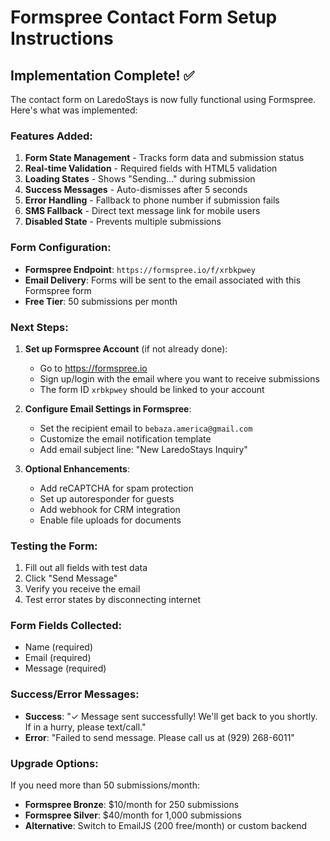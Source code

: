 # Formspree Contact Form Setup Instructions

## Implementation Complete! ✅

The contact form on LaredoStays is now fully functional using Formspree. Here's what was implemented:

### Features Added:
1. **Form State Management** - Tracks form data and submission status
2. **Real-time Validation** - Required fields with HTML5 validation
3. **Loading States** - Shows "Sending..." during submission
4. **Success Messages** - Auto-dismisses after 5 seconds
5. **Error Handling** - Fallback to phone number if submission fails
6. **SMS Fallback** - Direct text message link for mobile users
7. **Disabled State** - Prevents multiple submissions

### Form Configuration:
- **Formspree Endpoint**: `https://formspree.io/f/xrbkpwey`
- **Email Delivery**: Forms will be sent to the email associated with this Formspree form
- **Free Tier**: 50 submissions per month

### Next Steps:

1. **Set up Formspree Account** (if not already done):
   - Go to https://formspree.io
   - Sign up/login with the email where you want to receive submissions
   - The form ID `xrbkpwey` should be linked to your account

2. **Configure Email Settings in Formspree**:
   - Set the recipient email to `bebaza.america@gmail.com`
   - Customize the email notification template
   - Add email subject line: "New LaredoStays Inquiry"

3. **Optional Enhancements**:
   - Add reCAPTCHA for spam protection
   - Set up autoresponder for guests
   - Add webhook for CRM integration
   - Enable file uploads for documents

### Testing the Form:
1. Fill out all fields with test data
2. Click "Send Message"
3. Verify you receive the email
4. Test error states by disconnecting internet

### Form Fields Collected:
- Name (required)
- Email (required)
- Message (required)

### Success/Error Messages:
- **Success**: "✓ Message sent successfully! We'll get back to you shortly. If in a hurry, please text/call."
- **Error**: "Failed to send message. Please call us at (929) 268-6011"

### Upgrade Options:
If you need more than 50 submissions/month:
- **Formspree Bronze**: $10/month for 250 submissions
- **Formspree Silver**: $40/month for 1,000 submissions
- **Alternative**: Switch to EmailJS (200 free/month) or custom backend